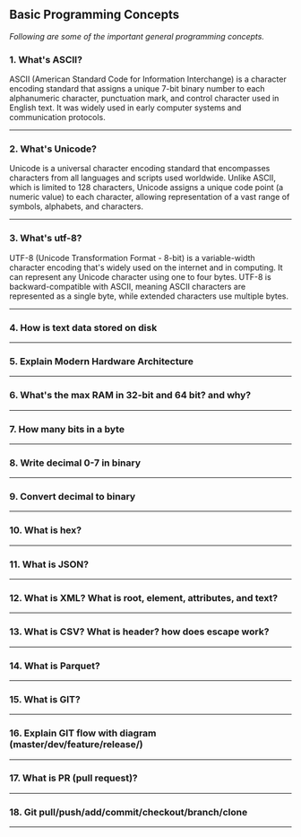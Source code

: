 ## Basic Programming Concepts
*Following are some of the important general programming concepts.*




### 1. What's ASCII?
ASCII (American Standard Code for Information Interchange) is a character encoding standard that assigns a unique 7-bit binary number to each alphanumeric character, punctuation mark, and control character used in English text. It was widely used in early computer systems and communication protocols.

----------------------------------------------

### 2. What's Unicode?
Unicode is a universal character encoding standard that encompasses characters from all languages and scripts used worldwide. Unlike ASCII, which is limited to 128 characters, Unicode assigns a unique code point (a numeric value) to each character, allowing representation of a vast range of symbols, alphabets, and characters.

----------------------------------------------

### 3. What's utf-8?
UTF-8 (Unicode Transformation Format - 8-bit) is a variable-width character encoding that's widely used on the internet and in computing. It can represent any Unicode character using one to four bytes. UTF-8 is backward-compatible with ASCII, meaning ASCII characters are represented as a single byte, while extended characters use multiple bytes.

----------------------------------------------
### 4. How is text data stored on disk
----------------------------------------------
### 5. Explain Modern Hardware Architecture
----------------------------------------------
### 6. What's the max RAM in 32-bit and 64 bit? and why?
----------------------------------------------
### 7. How many bits in a byte
----------------------------------------------
### 8. Write decimal 0-7 in binary
----------------------------------------------
### 9. Convert decimal to binary
----------------------------------------------
### 10. What is hex?
----------------------------------------------
### 11. What is JSON?
----------------------------------------------
### 12. What is XML? What is root, element, attributes, and text?
----------------------------------------------
### 13. What is CSV? What is header? how does escape work?
----------------------------------------------
### 14. What is Parquet?
----------------------------------------------
### 15. What is GIT? 
----------------------------------------------
### 16. Explain GIT flow with diagram (master/dev/feature/release/)
----------------------------------------------
### 17. What is PR (pull request)?
----------------------------------------------
### 18. Git pull/push/add/commit/checkout/branch/clone
----------------------------------------------
